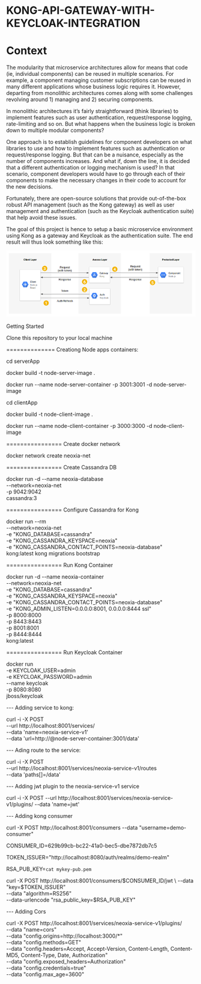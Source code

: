 # KONG-API-GATEWAY-WITH-KEYCLOAK-INTEGRATION

# Context

The modularity that microservice architectures allow for means that code (ie, individual components) can be reused in multiple scenarios. For example, a component managing customer subscriptions can be reused in many different applications whose business logic requires it. However, departing from monolithic architectures comes along with some challenges revolving around 1) managing and 2) securing components.

In monolithic architectures it’s fairly straightforward (think libraries) to implement features such as user authentication, request/response logging, rate-limiting and so on. But what happens when the business logic is broken down to multiple modular components?

One approach is to establish guidelines for component developers on what libraries to use and how to implement features such as authentication or request/response logging. But that can be a nuisance, especially as the number of components increases. And what if, down the line, it is decided that a different authentication or logging mechanism is used? In that scenario, component developers would have to go through each of their components to make the necessary changes in their code to account for the new decisions.

Fortunately, there are open-source solutions that provide out-of-the-box robust API management (such as the Kong gateway) as well as user management and authentication (such as the Keycloak authentication suite) that help avoid these issues.

The goal of this project is hence to setup a basic microservice environment using Kong as a gateway and Keycloak as the authentication suite. The end result will thus look something like this:

![alt test](screens/kongkeycloak.png)


Getting Started

Clone this repository to your local machine

============== Creationg Node apps containers:

cd serverApp

docker build -t node-server-image .

docker run --name node-server-container -p 3001:3001 -d node-server-image

cd clientApp

docker build -t node-client-image .

docker run --name node-client-container -p 3000:3000 -d node-client-image

================ Create docker network

docker network create neoxia-net

================ Create Cassandra DB

docker run -d --name neoxia-database \
               --network=neoxia-net \
               -p 9042:9042 \
               cassandra:3

================ Configure Cassandra for Kong

docker run --rm \
     --network=neoxia-net \
     -e "KONG_DATABASE=cassandra" \
     -e "KONG_CASSANDRA_KEYSPACE=neoxia" \
     -e "KONG_CASSANDRA_CONTACT_POINTS=neoxia-database" \
     kong:latest kong migrations bootstrap

================ Run Kong Container

docker run -d --name neoxia-container\
     --network=neoxia-net \
     -e "KONG_DATABASE=cassandra" \
     -e "KONG_CASSANDRA_KEYSPACE=neoxia" \
     -e "KONG_CASSANDRA_CONTACT_POINTS=neoxia-database" \
     -e "KONG_ADMIN_LISTEN=0.0.0.0:8001, 0.0.0.0:8444 ssl" \
     -p 8000:8000 \
     -p 8443:8443 \
     -p 8001:8001 \
     -p 8444:8444 \
     kong:latest

================ Run Keycloak Container

docker run \
  -e KEYCLOAK_USER=admin \
  -e KEYCLOAK_PASSWORD=admin \
  --name keycloak \
  -p 8080:8080 \
  jboss/keycloak

--- Adding service to kong:

curl -i -X POST \
  --url http://localhost:8001/services/ \
  --data 'name=neoxia-service-v1' \
  --data 'url=http://@node-server-container:3001/data'
  
--- Ading route to the service:

curl -i -X POST \
  --url http://localhost:8001/services/neoxia-service-v1/routes \
  --data 'paths[]=/data'

--- Adding jwt plugin to the neoxia-service-v1 service

curl -i -X POST --url http://localhost:8001/services/neoxia-service-v1/plugins/ --data 'name=jwt'

--- Adding kong consumer

curl -X POST http://localhost:8001/consumers --data "username=demo-consumer"

CONSUMER_ID=629b99cb-bc22-41a0-bec5-dbe7872db7c5

TOKEN_ISSUER="http://localhost:8080/auth/realms/demo-realm"

RSA_PUB_KEY=`cat mykey-pub.pem`

curl -X POST http://localhost:8001/consumers/$CONSUMER_ID/jwt \
  --data "key=$TOKEN_ISSUER" \
  --data "algorithm=RS256" \
  --data-urlencode "rsa_public_key=$RSA_PUB_KEY"

--- Adding Cors

curl -X POST http://localhost:8001/services/neoxia-service-v1/plugins/ \
  --data "name=cors" \
  --data "config.origins=http://localhost:3000/*" \
  --data "config.methods=GET" \
  --data "config.headers=Accept, Accept-Version, Content-Length, Content-MD5, Content-Type, Date, Authorization" \
  --data "config.exposed_headers=Authorization" \
  --data "config.credentials=true" \
  --data "config.max_age=3600"
